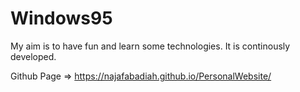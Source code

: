 # Windows95

My aim is to have fun and learn some technologies. 
It is continously developed.

Github Page => https://najafabadiah.github.io/PersonalWebsite/
